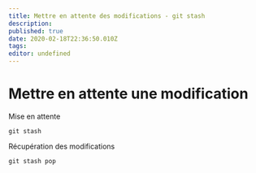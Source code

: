 ```yaml
---
title: Mettre en attente des modifications - git stash
description: 
published: true
date: 2020-02-18T22:36:50.010Z
tags: 
editor: undefined
---
```


# Mettre en attente une modification

Mise en attente
```
git stash
```

Récupération des modifications
```
git stash pop
```
